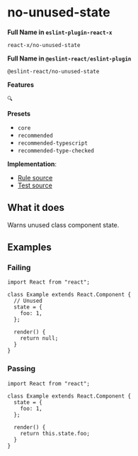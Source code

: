 # no-unused-state

**Full Name in `eslint-plugin-react-x`**

```plain copy
react-x/no-unused-state
```

**Full Name in `@eslint-react/eslint-plugin`**

```plain copy
@eslint-react/no-unused-state
```

**Features**

`🔍`

**Presets**

- `core`
- `recommended`
- `recommended-typescript`
- `recommended-type-checked`

**Implementation**:

- [Rule source](https://github.com/Rel1cx/eslint-react/tree/main/packages/plugins/eslint-plugin-react-x/src/rules/no-unused-state.ts)
- [Test source](https://github.com/Rel1cx/eslint-react/tree/main/packages/plugins/eslint-plugin-react-x/src/rules/no-unused-state.spec.ts)

## What it does

Warns unused class component state.

## Examples

### Failing

```tsx
import React from "react";

class Example extends React.Component {
  // Unused
  state = {
    foo: 1,
  };

  render() {
    return null;
  }
}
```

### Passing

```tsx
import React from "react";

class Example extends React.Component {
  state = {
    foo: 1,
  };

  render() {
    return this.state.foo;
  }
}
```
